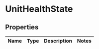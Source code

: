 

# UnitHealthState


## Properties

| Name | Type | Description | Notes |
|------------ | ------------- | ------------- | -------------|



